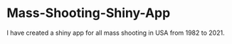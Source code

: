 # Mass-Shooting-Shiny-App
I have created a shiny app for all mass shooting in USA from 1982 to 2021.
